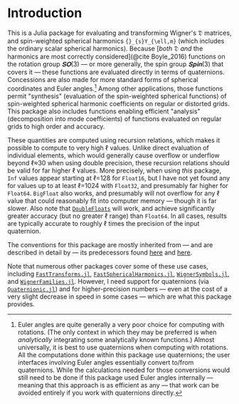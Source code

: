 # Introduction

This is a Julia package for evaluating and transforming Wigner's 𝔇 matrices,
and spin-weighted spherical harmonics ``{}_{s}Y_{\ell,m}`` (which includes the
ordinary scalar spherical harmonics).  Because [*both* 𝔇 *and* the harmonics
are most correctly considered](@cite Boyle_2016) functions on the rotation group
$𝐒𝐎(3)$ — or more generally, the spin group $𝐒𝐩𝐢𝐧(3)$ that covers it —
these functions are evaluated directly in terms of quaternions.  Concessions are
also made for more standard forms of spherical coordinates and Euler angles.[^1]
Among other applications, those functions permit "synthesis" (evaluation of the
spin-weighted spherical functions) of spin-weighted spherical harmonic
coefficients on regular or distorted grids.  This package also includes
functions enabling efficient "analysis" (decomposition into mode coefficients)
of functions evaluated on regular grids to high order and accuracy.

These quantities are computed using recursion relations, which makes it possible
to compute to very high ℓ values.  Unlike direct evaluation of individual
elements, which would generally cause overflow or underflow beyond ℓ≈30 when
using double precision, these recursion relations should be valid for far higher
ℓ values.  More precisely, when using *this* package, `Inf` values appear
starting at ℓ=128 for `Float16`, but I have not yet found any for values up to
at least ℓ=1024 with `Float32`, and presumably far higher for `Float64`.
`BigFloat` also works, and presumably will not overflow for any ℓ value that
could reasonably fit into computer memory — though it is far slower.  Also note
that [`DoubleFloats`](https://github.com/JuliaMath/DoubleFloats.jl) will work,
and achieve significantly greater accuracy (but no greater ℓ range) than
`Float64`.  In all cases, results are typically accurate to roughly ℓ times the
precision of the input quaternion.

The conventions for this package are mostly inherited from — and are described
in detail by — its predecessors found
[here](https://moble.github.io/spherical_functions/) and
[here](https://moble.github.io/spherical/).

Note that numerous other packages cover some of these use cases, including
[`FastTransforms.jl`](https://JuliaApproximation.github.io/FastTransforms.jl/),
[`FastSphericalHarmonics.jl`](https://eschnett.github.io/FastSphericalHarmonics.jl/dev/),
[`WignerSymbols.jl`](https://github.com/Jutho/WignerSymbols.jl), and
[`WignerFamilies.jl`](https://github.com/xzackli/WignerFamilies.jl).  However, I
need support for quaternions (via
[`Quaternionic.jl`](https://github.com/moble/Quaternionic.jl)) and for
higher-precision numbers — even at the cost of a very slight decrease in speed
in some cases — which are what this package provides.


[^1]:
    Euler angles are quite generally a very poor choice for computing with
    rotations.  (The only context in which they may be preferred is when
    *analytically* integrating some analytically known functions.)  Almost
    universally, it is best to use quaternions when computing with rotations.
    All the computations done within this package use quaternions; the user
    interfaces involving Euler angles essentially convert to/from quaternions.
    While the calculations needed for those conversions would still need to be
    done if this package used Euler angles internally — meaning that this
    approach is as efficient as any — that work can be avoided entirely if you
    work with quaternions directly.
